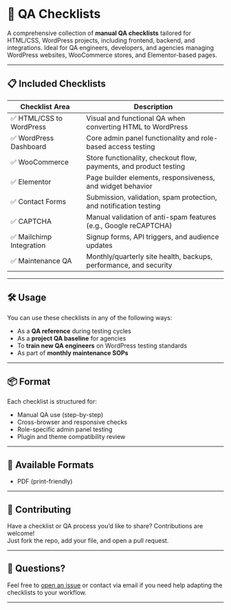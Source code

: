 # 🧪 QA Checklists

A comprehensive collection of **manual QA checklists** tailored for HTML/CSS, WordPress projects, including frontend, backend, and integrations. Ideal for QA engineers, developers, and agencies managing WordPress websites, WooCommerce stores, and Elementor-based pages.

---

## 📋 Included Checklists

| Checklist Area              | Description |
|----------------------------|-------------|
| ✅ HTML/CSS to WordPress    | Visual and functional QA when converting HTML to WordPress |
| ✅ WordPress Dashboard      | Core admin panel functionality and role-based access testing |
| ✅ WooCommerce              | Store functionality, checkout flow, payments, and product testing |
| ✅ Elementor                | Page builder elements, responsiveness, and widget behavior |
| ✅ Contact Forms            | Submission, validation, spam protection, and notification testing |
| ✅ CAPTCHA                  | Manual validation of anti-spam features (e.g., Google reCAPTCHA) |
| ✅ Mailchimp Integration    | Signup forms, API triggers, and audience updates |
| ✅ Maintenance QA           | Monthly/quarterly site health, backups, performance, and security |

---

## 🛠️ Usage

You can use these checklists in any of the following ways:
- As a **QA reference** during testing cycles
- As a **project QA baseline** for agencies
- To **train new QA engineers** on WordPress testing standards
- As part of **monthly maintenance SOPs**

---

## 📦 Format

Each checklist is structured for:
- Manual QA use (step-by-step)
- Cross-browser and responsive checks
- Role-specific admin panel testing
- Plugin and theme compatibility review

---

## 📎 Available Formats
-  PDF (print-friendly)

---

## 🤝 Contributing

Have a checklist or QA process you’d like to share? Contributions are welcome!  
Just fork the repo, add your file, and open a pull request.

---

## 💬 Questions?

Feel free to [open an issue](https://github.com/AlexKuchkov/Checklists/issues) or contact via email if you need help adapting the checklists to your workflow.

---
